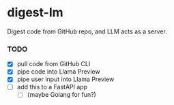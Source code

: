 # digest-lm

Digest code from GitHub repo, and LLM acts as a server.

### TODO

- [x] pull code from GitHub CLI
- [x] pipe code into Llama Preview
- [x] pipe user input into Llama Preview
- [ ] add this to a FastAPI app
  - [ ] (maybe Golang for fun?)